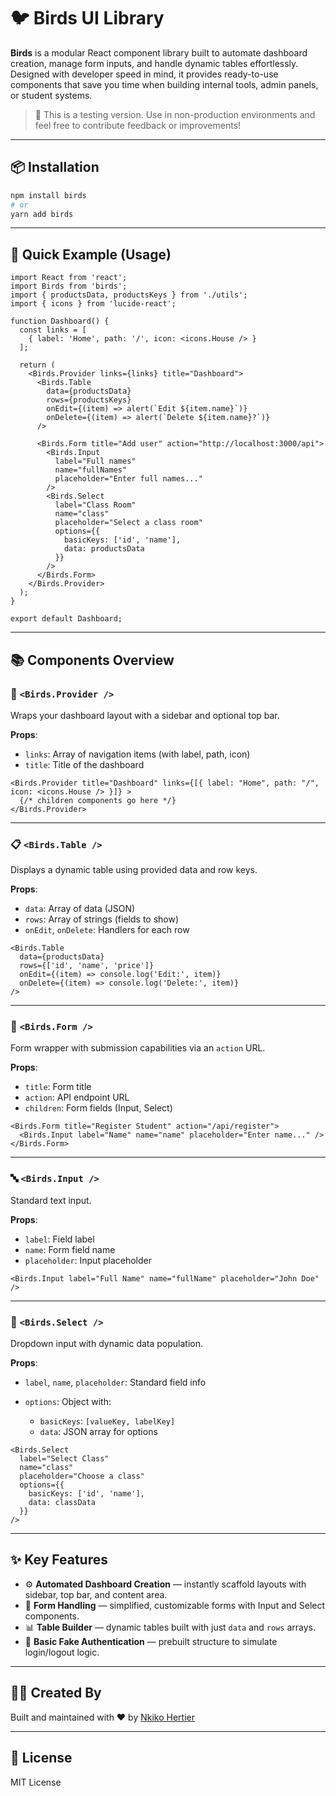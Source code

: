 # 🐦 Birds UI Library

**Birds** is a modular React component library built to automate dashboard creation, manage form inputs, and handle dynamic tables effortlessly. Designed with developer speed in mind, it provides ready-to-use components that save you time when building internal tools, admin panels, or student systems.

> 🧪 This is a testing version. Use in non-production environments and feel free to contribute feedback or improvements!

---

## 📦 Installation

```bash
npm install birds
# or
yarn add birds
````

---

## 🚀 Quick Example (Usage)

```tsx
import React from 'react';
import Birds from 'birds';
import { productsData, productsKeys } from './utils';
import { icons } from 'lucide-react';

function Dashboard() {
  const links = [
    { label: 'Home', path: '/', icon: <icons.House /> }
  ];

  return (
    <Birds.Provider links={links} title="Dashboard">
      <Birds.Table
        data={productsData}
        rows={productsKeys}
        onEdit={(item) => alert(`Edit ${item.name}`)}
        onDelete={(item) => alert(`Delete ${item.name}?`)}
      />

      <Birds.Form title="Add user" action="http://localhost:3000/api">
        <Birds.Input
          label="Full names"
          name="fullNames"
          placeholder="Enter full names..."
        />
        <Birds.Select
          label="Class Room"
          name="class"
          placeholder="Select a class room"
          options={{
            basicKeys: ['id', 'name'],
            data: productsData
          }}
        />
      </Birds.Form>
    </Birds.Provider>
  );
}

export default Dashboard;
```

---

## 📚 Components Overview

### 🧱 `<Birds.Provider />`

Wraps your dashboard layout with a sidebar and optional top bar.

**Props**:

* `links`: Array of navigation items (with label, path, icon)
* `title`: Title of the dashboard

```tsx
<Birds.Provider title="Dashboard" links={[{ label: "Home", path: "/", icon: <icons.House /> }]} >
  {/* children components go here */}
</Birds.Provider>
```

---

### 📋 `<Birds.Table />`

Displays a dynamic table using provided data and row keys.

**Props**:

* `data`: Array of data (JSON)
* `rows`: Array of strings (fields to show)
* `onEdit`, `onDelete`: Handlers for each row

```tsx
<Birds.Table
  data={productsData}
  rows={['id', 'name', 'price']}
  onEdit={(item) => console.log('Edit:', item)}
  onDelete={(item) => console.log('Delete:', item)}
/>
```

---

### 📝 `<Birds.Form />`

Form wrapper with submission capabilities via an `action` URL.

**Props**:

* `title`: Form title
* `action`: API endpoint URL
* `children`: Form fields (Input, Select)

```tsx
<Birds.Form title="Register Student" action="/api/register">
  <Birds.Input label="Name" name="name" placeholder="Enter name..." />
</Birds.Form>
```

---

### 🔤 `<Birds.Input />`

Standard text input.

**Props**:

* `label`: Field label
* `name`: Form field name
* `placeholder`: Input placeholder

```tsx
<Birds.Input label="Full Name" name="fullName" placeholder="John Doe" />
```

---

### 🔽 `<Birds.Select />`

Dropdown input with dynamic data population.

**Props**:

* `label`, `name`, `placeholder`: Standard field info
* `options`: Object with:

  * `basicKeys`: `[valueKey, labelKey]`
  * `data`: JSON array for options

```tsx
<Birds.Select
  label="Select Class"
  name="class"
  placeholder="Choose a class"
  options={{
    basicKeys: ['id', 'name'],
    data: classData
  }}
/>
```

---

## ✨ Key Features

* ⚙️ **Automated Dashboard Creation** — instantly scaffold layouts with sidebar, top bar, and content area.
* 📝 **Form Handling** — simplified, customizable forms with Input and Select components.
* 📊 **Table Builder** — dynamic tables built with just `data` and `rows` arrays.
* 🔐 **Basic Fake Authentication** — prebuilt structure to simulate login/logout logic.

---

## 👨‍🎓 Created By

Built and maintained with ❤️ by [Nkiko Hertier](https://github.com/nkiko-hertier)

---

## 📜 License

MIT License
